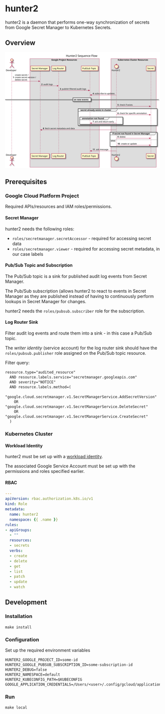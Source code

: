 # hunter2

hunter2 is a daemon that performs one-way synchronization of secrets from Google Secret Manager to Kubernetes Secrets.

## Overview

![hunter2 sequence diagram](docs/sequence.svg)

## Prerequisites

### Google Cloud Platform Project

Required APIs/resources and IAM roles/permissions.

#### Secret Manager

hunter2 needs the following roles:

- `roles/secretmanager.secretAccessor` - required for accessing secret data
- `roles/secretmanager.viewer` - required for accessing secret metadata, in our case labels

#### Pub/Sub Topic and Subscription

The Pub/Sub topic is a sink for published audit log events from Secret Manager. 

The Pub/Sub subscription (allows hunter2 to react to events in Secret Manager as they are published instead of 
having to continuously perform lookups in Secret Manager for changes.

hunter2 needs the `roles/pubsub.subscriber` role for the subscription.

#### Log Router Sink

Filter audit log events and route them into a sink - in this case a Pub/Sub topic.

The _writer identity_ (service account) for the log router sink should have the `roles/pubsub.publisher` role assigned on the Pub/Sub topic resource.

Filter query:

```
resource.type="audited_resource"
  AND resource.labels.service="secretmanager.googleapis.com"
  AND severity="NOTICE"
  AND resource.labels.method=(
    "google.cloud.secretmanager.v1.SecretManagerService.AddSecretVersion"
    OR "google.cloud.secretmanager.v1.SecretManagerService.DeleteSecret"
    OR "google.cloud.secretmanager.v1.SecretManagerService.CreateSecret"
  )
```

### Kubernetes Cluster

#### Workload Identity

hunter2 must be set up with a [workload identity](https://cloud.google.com/kubernetes-engine/docs/how-to/workload-identity).

The associated Google Service Account must be set up with the permissions and roles specified earlier.

#### RBAC

```yaml
---
apiVersion: rbac.authorization.k8s.io/v1
kind: Role
metadata:
  name: hunter2
  namespace: {{ .name }}
rules:
- apiGroups:
  - ""
  resources:
  - secrets
  verbs:
  - create
  - delete
  - get
  - list
  - patch
  - update
  - watch
```

## Development

### Installation

```shell script
make install
```

### Configuration

Set up the required environment variables

```text
HUNTER2_GOOGLE_PROJECT_ID=some-id
HUNTER2_GOOGLE_PUBSUB_SUBSCRIPTION_ID=some-subscription-id
HUNTER2_DEBUG=false
HUNTER2_NAMESPACE=default
HUNTER2_KUBECONFIG_PATH=$KUBECONFIG
GOOGLE_APPLICATION_CREDENTIALS=/Users/<user>/.config/gcloud/application_default_credentials.json
```

### Run

```shell script
make local
```